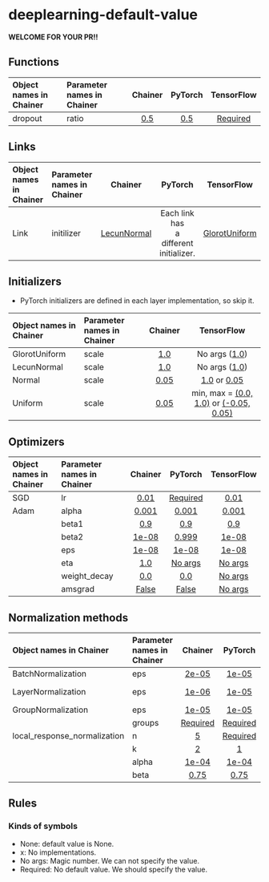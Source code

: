 # deeplearning-default-value
**WELCOME FOR YOUR PR!!**

## Functions

| Object names in Chainer | Parameter names in Chainer | Chainer     | PyTorch     | TensorFlow     |
|:----------------------- |:---------------------------|:-----------:|:-----------:|:--------------:|
| dropout | ratio | [0.5](https://docs.chainer.org/en/stable/reference/generated/chainer.functions.dropout.html)| [0.5](https://pytorch.org/docs/stable/nn.html?highlight=dropou#torch.nn.functional.dropout)| [Required](https://www.tensorflow.org/api_docs/python/tf/nn/dropout)|

## Links

| Object names in Chainer | Parameter names in Chainer | Chainer     | PyTorch     | TensorFlow     |
|:----------------------- |:---------------------------|:-----------:|:-----------:|:--------------:|
|Link  | initilizer | [LecunNormal](https://docs.chainer.org/en/stable/reference/initializers.html#weight-initializers)| Each link has <br> a different <br> initializer.| [GlorotUniform](https://www.tensorflow.org/api_docs/python/tf/get_variable)|

## Initializers
- PyTorch initializers are defined in each layer implementation, so skip it.

| Object names in Chainer | Parameter names in Chainer | Chainer     | TensorFlow     |
|:----------------------- |:---------------------------|:-----------:|:--------------:|
| GlorotUniform | scale | [1.0](https://docs.chainer.org/en/stable/reference/generated/chainer.initializers.GlorotNormal.html)| No args ([1.0](https://www.tensorflow.org/api_docs/python/tf/keras/initializers/glorot_normal))|
| LecunNormal | scale | [1.0](https://docs.chainer.org/en/stable/reference/generated/chainer.initializers.LeCunNormal.html)| No args ([1.0](https://www.tensorflow.org/api_docs/python/tf/keras/initializers/lecun_normal))|
| Normal | scale | [0.05](https://docs.chainer.org/en/stable/reference/generated/chainer.initializers.Normal.html)| [1.0](https://www.tensorflow.org/api_docs/python/tf/initializers/random_normal) or [0.05](https://www.tensorflow.org/api_docs/python/tf/keras/initializers/RandomNormal)|
| Uniform | scale | [0.05](https://docs.chainer.org/en/stable/reference/generated/chainer.initializers.Uniform.html)|min, max = [(0.0, 1.0)](https://www.tensorflow.org/api_docs/python/tf/initializers/random_uniform) or [(-0.05, 0.05)](https://www.tensorflow.org/api_docs/python/tf/keras/initializers/RandomUniform)|

## Optimizers

| Object names in Chainer | Parameter names in Chainer | Chainer     | PyTorch     | TensorFlow     |
|:----------------------- |:---------------------------|:-----------:|:-----------:|:--------------:|
| SGD | lr | [0.01](https://docs.chainer.org/en/stable/reference/generated/chainer.optimizers.SGD.html) | [Required](https://pytorch.org/docs/stable/optim.html#torch.optim.SGD) |[0.01](https://www.tensorflow.org/api_docs/python/tf/keras/optimizers/SGD)|
| Adam | alpha | [0.001](https://docs.chainer.org/en/stable/reference/generated/chainer.optimizers.Adam.html) | [0.001](https://pytorch.org/docs/stable/optim.html#torch.optim.Adam) | [0.001](https://www.tensorflow.org/api_docs/python/tf/train/AdamOptimizer)|
|      | beta1 | [0.9](https://docs.chainer.org/en/stable/reference/generated/chainer.optimizers.Adam.html) | [0.9](https://pytorch.org/docs/stable/optim.html#torch.optim.Adam) | [0.9](https://www.tensorflow.org/api_docs/python/tf/train/AdamOptimizer)|
|      | beta2 | [1e-08](https://docs.chainer.org/en/stable/reference/generated/chainer.optimizers.Adam.html) | [0.999](https://pytorch.org/docs/stable/optim.html#torch.optim.Adam) | [1e-08](https://www.tensorflow.org/api_docs/python/tf/train/AdamOptimizer)|
|      | eps | [1e-08](https://docs.chainer.org/en/stable/reference/generated/chainer.optimizers.Adam.html) | [1e-08](https://pytorch.org/docs/stable/optim.html#torch.optim.Adam) | [1e-08](https://www.tensorflow.org/api_docs/python/tf/train/AdamOptimizer)|
|      | eta | [1.0](https://docs.chainer.org/en/stable/reference/generated/chainer.optimizers.Adam.html) | [No args](https://pytorch.org/docs/stable/optim.html#torch.optim.Adam) | [No args](https://www.tensorflow.org/api_docs/python/tf/train/AdamOptimizer)|
|      | weight_decay | [0.0](https://docs.chainer.org/en/stable/reference/generated/chainer.optimizers.Adam.html) | [0.0](https://pytorch.org/docs/stable/optim.html#torch.optim.Adam) | [No args](https://www.tensorflow.org/api_docs/python/tf/train/AdamOptimizer)|
|      | amsgrad | [False](https://docs.chainer.org/en/stable/reference/generated/chainer.optimizers.Adam.html) | [False](https://pytorch.org/docs/stable/optim.html#torch.optim.Adam) | [No args](https://www.tensorflow.org/api_docs/python/tf/train/AdamOptimizer)|

## Normalization methods

| Object names in Chainer | Parameter names in Chainer | Chainer     | PyTorch     | TensorFlow     |
|:----------------------- |:---------------------------|:-----------:|:-----------:|:--------------:|
| BatchNormalization | eps | [2e-05](https://docs.chainer.org/en/stable/reference/generated/chainer.links.BatchNormalization.html) | [1e-05](https://pytorch.org/docs/stable/nn.html#batchnorm2d) |[1e-03](https://www.tensorflow.org/api_docs/python/tf/layers/batch_normalization)|
| LayerNormalization | eps | [1e-06](https://docs.chainer.org/en/stable/reference/generated/chainer.links.LayerNormalization.html) | [1e-05](https://pytorch.org/docs/stable/nn.html#layernorm) | No args ([1e-12](https://github.com/tensorflow/tensorflow/blob/a6d8ffae097d0132989ae4688d224121ec6d8f35/tensorflow/contrib/layers/python/layers/layers.py#L2314)) |
| GroupNormalization | eps | [1e-05](https://docs.chainer.org/en/stable/reference/generated/chainer.links.GroupNormalization.html) | [1e-05](https://pytorch.org/docs/stable/nn.html#groupnorm) | [1e-06](https://www.tensorflow.org/api_docs/python/tf/contrib/layers/group_norm)|
|                    | groups | [Required](https://docs.chainer.org/en/stable/reference/generated/chainer.links.GroupNormalization.html) | [Required](https://pytorch.org/docs/stable/nn.html#groupnorm) | [32](https://www.tensorflow.org/api_docs/python/tf/contrib/layers/group_norm)|
| local_response_normalization | n | [5](https://docs.chainer.org/en/stable/reference/generated/chainer.functions.local_response_normalization.html#chainer.functions.local_response_normalization) | [Required](https://pytorch.org/docs/stable/nn.html?highlight=local_response_norm#torch.nn.LocalResponseNorm) | [5](https://www.tensorflow.org/api_docs/python/tf/nn/local_response_normalization)|
|                              | k | [2](https://docs.chainer.org/en/stable/reference/generated/chainer.functions.local_response_normalization.html#chainer.functions.local_response_normalization) | [1](https://pytorch.org/docs/stable/nn.html?highlight=local_response_norm#torch.nn.LocalResponseNorm) | [1](https://www.tensorflow.org/api_docs/python/tf/nn/local_response_normalization)|
|                              | alpha | [1e-04](https://docs.chainer.org/en/stable/reference/generated/chainer.functions.local_response_normalization.html#chainer.functions.local_response_normalization) | [1e-04](https://pytorch.org/docs/stable/nn.html?highlight=local_response_norm#torch.nn.LocalResponseNorm) | [1](https://www.tensorflow.org/api_docs/python/tf/nn/local_response_normalization)|
|                              | beta | [0.75](https://docs.chainer.org/en/stable/reference/generated/chainer.functions.local_response_normalization.html#chainer.functions.local_response_normalization) | [0.75](https://pytorch.org/docs/stable/nn.html?highlight=local_response_norm#torch.nn.LocalResponseNorm) | [0.5](https://www.tensorflow.org/api_docs/python/tf/nn/local_response_normalization)|

## Rules
### Kinds of symbols
- None: default value is None.
- x: No implementations.
- No args: Magic number. We can not specify the value.
- Required: No default value. We should specify the value.
